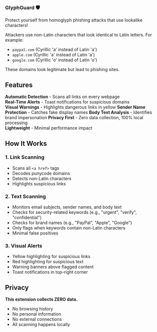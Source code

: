 ### GlyphGuard 🛡️

Protect yourself from homoglyph phishing attacks that use lookalike characters!


Attackers use non-Latin characters that look identical to Latin letters. For example:
- `pаypal.com` (Cyrillic 'а' instead of Latin 'a')
- `аpple.com` (Cyrillic 'а' instead of Latin 'a')
- `gооgle.com` (Cyrillic 'о' instead of Latin 'o')

These domains look legitimate but lead to phishing sites.

## Features

**Automatic Detection** - Scans all links on every webpage  
**Real-Time Alerts** - Toast notifications for suspicious domains  
**Visual Warnings** - Highlights dangerous links in yellow
**Sender Name Protection** - Catches fake display names
**Body Text Analysis** - Identifies brand impersonation
**Privacy First** - Zero data collection, 100% local processing  
**Lightweight** - Minimal performance impact  

## How It Works

### 1. Link Scanning
- Scans all `<a href>` tags
- Decodes punycode domains
- Detects non-Latin characters
- Highlights suspicious links

### 2. Text Scanning
- Monitors email subjects, sender names, and body text
- Checks for security-related keywords (e.g., "urgent", "verify", "confidential")
- Checks for brand names (e.g., "PayPal", "Apple", "Google")
- Only flags when keywords contain non-Latin characters
- Minimal false positives

### 3. Visual Alerts
- Yellow highlighting for suspicious links
- Red highlighting for suspicious text
- Warning banners above flagged content
- Toast notifications in top-right corner

## Privacy

**This extension collects ZERO data.**
- No browsing history
- No personal information  
- No external connections
- All scanning happens locally
